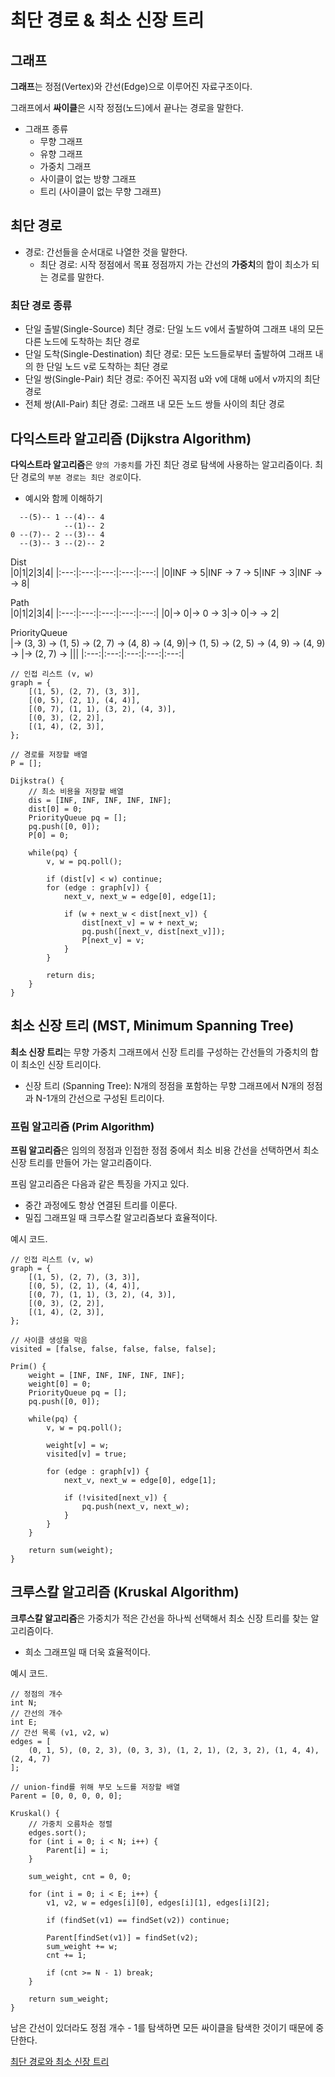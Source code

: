 # 최단 경로 & 최소 신장 트리

## 그래프
<b>그래프</b>는 정점(Vertex)와 간선(Edge)으로 이루어진 자료구조이다.   

그래프에서 <b>싸이클</b>은 시작 정점(노드)에서 끝나는 경로을 말한다.   

* 그래프 종류
    * 무향 그래프
    * 유향 그래프
    * 가중치 그래프
    * 사이클이 없는 방향 그래프
    * 트리 (사이클이 없는 무향 그래프)   

## 최단 경로
* 경로: 간선들을 순서대로 나열한 것을 말한다.
    * 최단 경로: 시작 정점에서 목표 정점까지 가는 간선의 <b>가중치</b>의 합이 최소가 되는 경로를 말한다.   

### 최단 경로 종류
* 단일 출발(Single-Source) 최단 경로: 단일 노드 v에서 출발하여 그래프 내의 모든 다른 노드에 도착하는 최단 경로
* 단일 도착(Single-Destination) 최단 경로: 모든 노드들로부터 출발하여 그래프 내의 한 단일 노드 v로 도착하는 최단 경로
* 단일 쌍(Single-Pair) 최단 경로: 주어진 꼭지점 u와 v에 대해 u에서 v까지의 최단 경로
* 전체 쌍(All-Pair) 최단 경로: 그래프 내 모든 노드 쌍들 사이의 최단 경로   

## 다익스트라 알고리즘 (Dijkstra Algorithm)
<b>다익스트라 알고리즘</b>은 ```양의 가중치```를 가진 최단 경로 탐색에 사용하는 알고리즘이다. 최단 경로의 ```부분 경로는 최단 경로```이다.   

* 예시와 함께 이해하기
```
  --(5)-- 1 --(4)-- 4
            --(1)-- 2
0 --(7)-- 2 --(3)-- 4
  --(3)-- 3 --(2)-- 2
```

Dist   
|0|1|2|3|4|
|:---:|:---:|:---:|:---:|:---:|
|0|INF -> 5|INF -> 7 -> 5|INF -> 3|INF -> -> 8|

Path   
|0|1|2|3|4|
|:---:|:---:|:---:|:---:|:---:|
|0|-> 0|-> 0 -> 3|-> 0|-> -> 2|

PriorityQueue   
|-> (3, 3) -> (1, 5) -> (2, 7) -> (4, 8) -> (4, 9)|-> (1, 5) -> (2, 5) -> (4, 9) -> (4, 9) -> |-> (2, 7) -> |||
|:---:|:---:|:---:|:---:|:---:|

```
// 인접 리스트 (v, w)
graph = {
    [(1, 5), (2, 7), (3, 3)],
    [(0, 5), (2, 1), (4, 4)],
    [(0, 7), (1, 1), (3, 2), (4, 3)],
    [(0, 3), (2, 2)],
    [(1, 4), (2, 3)],
};

// 경로를 저장할 배열
P = [];

Dijkstra() {
    // 최소 비용을 저장할 배열
    dis = [INF, INF, INF, INF, INF];
    dist[0] = 0;
    PriorityQueue pq = [];
    pq.push([0, 0]);
    P[0] = 0;

    while(pq) {
        v, w = pq.poll();
        
        if (dist[v] < w) continue;
        for (edge : graph[v]) {
            next_v, next_w = edge[0], edge[1];

            if (w + next_w < dist[next_v]) {
                dist[next_v] = w + next_w;
                pq.push([next_v, dist[next_v]]);
                P[next_v] = v;
            }
        }

        return dis;
    }
}
```

## 최소 신장 트리 (MST, Minimum Spanning Tree)
<b>최소 신장 트리</b>는 무향 가중치 그래프에서 신장 트리를 구성하는 간선들의 가중치의 합이 최소인 신장 트리이다.   

* 신장 트리 (Spanning Tree): N개의 정점을 포함하는 무향 그래프에서 N개의 정점과 N-1개의 간선으로 구성된 트리이다.   

### 프림 알고리즘 (Prim Algorithm)
<b>프림 알고리즘</b>은 임의의 정점과 인접한 정점 중에서 최소 비용 간선을 선택하면서 최소 신장 트리를 만들어 가는 알고리즘이다.   

프림 알고리즘은 다음과 같은 특징을 가지고 있다.   
* 중간 과정에도 항상 연결된 트리를 이룬다.
* 밀집 그래프일 때 크루스칼 알고리즘보다 효율적이다.   

예시 코드.
```
// 인접 리스트 (v, w)
graph = {
    [(1, 5), (2, 7), (3, 3)],
    [(0, 5), (2, 1), (4, 4)],
    [(0, 7), (1, 1), (3, 2), (4, 3)],
    [(0, 3), (2, 2)],
    [(1, 4), (2, 3)],
};

// 사이클 생성을 막음
visited = [false, false, false, false, false];

Prim() {
    weight = [INF, INF, INF, INF, INF];
    weight[0] = 0;
    PriorityQueue pq = [];
    pq.push([0, 0]);

    while(pq) {
        v, w = pq.poll();

        weight[v] = w;
        visited[v] = true;

        for (edge : graph[v]) {
            next_v, next_w = edge[0], edge[1];

            if (!visited[next_v]) {
                pq.push(next_v, next_w);
            }
        }
    }

    return sum(weight);
}
```

## 크루스칼 알고리즘 (Kruskal Algorithm)
<b>크루스칼 알고리즘</b>은 가중치가 적은 간선을 하나씩 선택해서 최소 신장 트리를 찾는 알고리즘이다.   

* 희소 그래프일 때 더욱 효율적이다.   

예시 코드.
```
// 정점의 개수
int N;
// 간선의 개수
int E;
// 간선 목록 (v1, v2, w)
edges = [
    (0, 1, 5), (0, 2, 3), (0, 3, 3), (1, 2, 1), (2, 3, 2), (1, 4, 4), (2, 4, 7)
];

// union-find를 위해 부모 노드를 저장할 배열
Parent = [0, 0, 0, 0, 0];

Kruskal() {
    // 가중치 오름차순 정렬
    edges.sort();
    for (int i = 0; i < N; i++) {
        Parent[i] = i;
    }

    sum_weight, cnt = 0, 0;

    for (int i = 0; i < E; i++) {
        v1, v2, w = edges[i][0], edges[i][1], edges[i][2];

        if (findSet(v1) == findSet(v2)) continue;

        Parent[findSet(v1)] = findSet(v2);
        sum_weight += w;
        cnt += 1;

        if (cnt >= N - 1) break;
    }

    return sum_weight;
}
```

남은 간선이 있더라도 정점 개수 - 1를 탐색하면 모든 싸이클을 탐색한 것이기 때문에 중단한다.   



[최단 경로와 최소 신장 트리](https://www.youtube.com/watch?v=kVHMaOPMl5w)